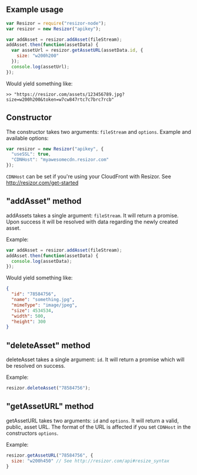 
## Example usage

```javascript
var Resizor = require("resizor-node");
var resizor = new Resizor("apikey");

var addAsset = resizor.addAsset(fileStream);
addAsset.then(function(assetData) {
  var assetUrl = resizor.getAssetURL(assetData.id, {
    size: "w200h200"
  });
  console.log(assetUrl);
});
```

Would yield something like:
```
>> "https://resizor.com/assets/123456789.jpg?size=w200h200&token=w7cw847rtc7c7brc7rcb"
```

## Constructor

The constructor takes two arguments: `fileStream` and `options`. Example and available options:
```javascript
var resizor = new Resizor("apikey", {
  "useSSL": true,
  "CDNHost": "myawesomecdn.resizor.com"
});
```

`CDNHost` can be set if you're using your CloudFront with Resizor. See http://resizor.com/get-started

## "addAsset" method

addAssets takes a single argument: `fileStream`. It will return a promise. Upon success it will be resolved with data regarding the newly created asset.

Example:
```javascript
var addAsset = resizor.addAsset(fileStream);
addAsset.then(function(assetData) {
  console.log(assetData);
});
```

Would yield something like:
```json
{
  "id": "78584756",
  "name": "something.jpg",
  "mimeType": "image/jpeg",
  "size": 4534534,
  "width": 500,
  "height": 300
}
```

## "deleteAsset" method

deleteAsset takes a single argument: `id`. It will return a promise which will be resolved on success.

Example:
```javascript
resizor.deleteAsset("78584756");
```

## "getAssetURL" method

getAssetURL takes two arguments: `id` and `options`. It will return a valid, public, asset URL. The format of the URL is affected if you set `CDNHost` in the constructors `options`. 

Example:
```javascript
resizor.getAssetURL("78584756", {
  size: "w200h450" // See http://resizor.com/api#resize_syntax
}
```
